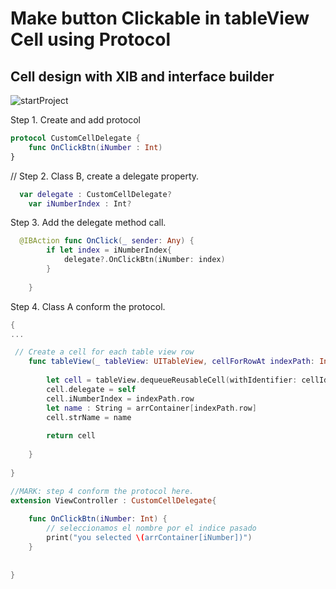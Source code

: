 # Make button Clickable in tableView Cell using Protocol


## Cell design with XIB and interface builder

![startProject](../feature-CreatingProtocol/assets/sketch1.gif) 



Step 1. Create and add protocol  
```swift
protocol CustomCellDelegate {
    func OnClickBtn(iNumber : Int)
}

```
// Step 2. Class B, create a delegate property.  
```swift
  var delegate : CustomCellDelegate?
    var iNumberIndex : Int?
```

Step 3. Add the delegate method call.  
```swift
  @IBAction func OnClick(_ sender: Any) {
        if let index = iNumberIndex{
            delegate?.OnClickBtn(iNumber: index)
        }
        
    }

```

Step 4. Class A conform the protocol.  
```swift
{
...

 // Create a cell for each table view row
    func tableView(_ tableView: UITableView, cellForRowAt indexPath: IndexPath) -> UITableViewCell {
        
        let cell = tableView.dequeueReusableCell(withIdentifier: cellId, for: indexPath) as! CustomCell
        cell.delegate = self
        cell.iNumberIndex = indexPath.row
        let name : String = arrContainer[indexPath.row]
        cell.strName = name
        
        return cell
        
    }
    
}

//MARK: step 4 conform the protocol here.
extension ViewController : CustomCellDelegate{
    
    func OnClickBtn(iNumber: Int) {
        // seleccionamos el nombre por el indice pasado
        print("you selected \(arrContainer[iNumber])")
    }
    
    
}




```
